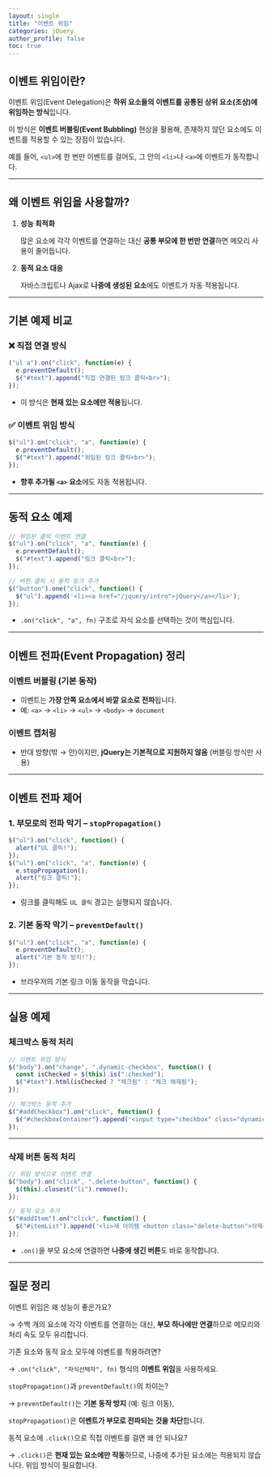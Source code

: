 ```yaml
---
layout: single
title: "이벤트 위임"
categories: jQuery
author_profile: false
toc: true
---
```


## 이벤트 위임이란?

이벤트 위임(Event Delegation)은 **하위 요소들의 이벤트를 공통된 상위 요소(조상)에 위임하는 방식**입니다.

이 방식은 **이벤트 버블링(Event Bubbling)** 현상을 활용해, 존재하지 않던 요소에도 이벤트를 적용할 수 있는 장점이 있습니다.

예를 들어, `<ul>`에 한 번만 이벤트를 걸어도, 그 안의 `<li>`나 `<a>`에 이벤트가 동작합니다.

------

## 왜 이벤트 위임을 사용할까?

1. **성능 최적화**

   많은 요소에 각각 이벤트를 연결하는 대신 **공통 부모에 한 번만 연결**하면 메모리 사용이 줄어듭니다.

2. **동적 요소 대응**

   자바스크립트나 Ajax로 **나중에 생성된 요소**에도 이벤트가 자동 적용됩니다.

------

## 기본 예제 비교

### ❌ 직접 연결 방식

```jsx
("ul a").on("click", function(e) {
  e.preventDefault();
  $("#text").append("직접 연결된 링크 클릭<br>");
});
```

- 이 방식은 **현재 있는 요소에만 적용**됩니다.

### ✅ 이벤트 위임 방식

```jsx
$("ul").on("click", "a", function(e) {
  e.preventDefault();
  $("#text").append("위임된 링크 클릭<br>");
});
```

- **향후 추가될 `<a>` 요소**에도 자동 적용됩니다.

------

## 동적 요소 예제

```jsx
// 위임된 클릭 이벤트 연결
$("ul").on("click", "a", function(e) {
  e.preventDefault();
  $("#text").append("링크 클릭<br>");
});

// 버튼 클릭 시 동적 링크 추가
$("button").one("click", function() {
  $("ul").append('<li><a href="/jquery/intro">jQuery</a></li>');
});
```

- `.on("click", "a", fn)` 구조로 자식 요소를 선택하는 것이 핵심입니다.

------

## 이벤트 전파(Event Propagation) 정리

### 이벤트 버블링 (기본 동작)

- 이벤트는 **가장 안쪽 요소에서 바깥 요소로 전파**됩니다.
- 예: `<a>` → `<li>` → `<ul>` → `<body>` → `document`

### 이벤트 캡처링

- 반대 방향(밖 → 안)이지만, **jQuery는 기본적으로 지원하지 않음** (버블링 방식만 사용)

------

## 이벤트 전파 제어

### 1. 부모로의 전파 막기 – `stopPropagation()`

```jsx
$("ul").on("click", function() {
  alert("UL 클릭!");
});
$("ul").on("click", "a", function(e) {
  e.stopPropagation();
  alert("링크 클릭!");
});
```

- 링크를 클릭해도 `UL 클릭` 경고는 실행되지 않습니다.

### 2. 기본 동작 막기 – `preventDefault()`

```jsx
$("ul").on("click", "a", function(e) {
  e.preventDefault();
  alert("기본 동작 방지!");
});
```

- 브라우저의 기본 링크 이동 동작을 막습니다.

------

## 실용 예제

### 체크박스 동적 처리

```jsx
// 이벤트 위임 방식
$("body").on("change", ".dynamic-checkbox", function() {
  const isChecked = $(this).is(":checked");
  $("#text").html(isChecked ? "체크됨" : "체크 해제됨");
});

// 체크박스 동적 추가
$("#addCheckbox").on("click", function() {
  $("#checkboxContainer").append('<input type="checkbox" class="dynamic-checkbox">');
});
```

------

### 삭제 버튼 동적 처리

```jsx
// 위임 방식으로 이벤트 연결
$("body").on("click", ".delete-button", function() {
  $(this).closest("li").remove();
});

// 동적 요소 추가
$("#addItem").on("click", function() {
  $("#itemList").append('<li>새 아이템 <button class="delete-button">삭제</button></li>');
});
```

- `.on()`을 부모 요소에 연결하면 **나중에 생긴 버튼**도 바로 동작합니다.

------

## 질문 정리

이벤트 위임은 왜 성능이 좋은가요?

→ 수백 개의 요소에 각각 이벤트를 연결하는 대신, **부모 하나에만 연결**하므로 메모리와 처리 속도 모두 유리합니다.

기존 요소와 동적 요소 모두에 이벤트를 적용하려면?

→ `.on("click", "자식선택자", fn)` 형식의 **이벤트 위임**을 사용하세요.

`stopPropagation()`과 `preventDefault()`의 차이는?

→ `preventDefault()`는 **기본 동작 방지** (예: 링크 이동),

`stopPropagation()`은 **이벤트가 부모로 전파되는 것을 차단**합니다.

동적 요소에 `.click()`으로 직접 이벤트를 걸면 왜 안 되나요?

→ `.click()`은 **현재 있는 요소에만 작동**하므로, 나중에 추가된 요소에는 적용되지 않습니다. 위임 방식이 필요합니다.
